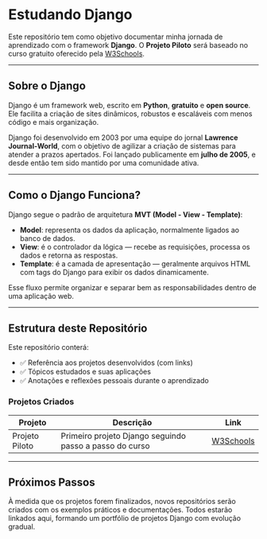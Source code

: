 # Estudando Django

Este repositório tem como objetivo documentar minha jornada de aprendizado com o framework **Django**. O **Projeto Piloto** será baseado no curso gratuito oferecido pela [W3Schools](https://www.w3schools.com/django/index.php).

---

## Sobre o Django

Django é um framework web, escrito em **Python**, **gratuito** e **open source**. Ele facilita a criação de sites dinâmicos, robustos e escaláveis com menos código e mais organização.

Django foi desenvolvido em 2003 por uma equipe do jornal **Lawrence Journal-World**, com o objetivo de agilizar a criação de sistemas para atender a prazos apertados. Foi lançado publicamente em **julho de 2005**, e desde então tem sido mantido por uma comunidade ativa.

---

## Como o Django Funciona?

Django segue o padrão de arquitetura **MVT (Model - View - Template)**:

- **Model**: representa os dados da aplicação, normalmente ligados ao banco de dados.
- **View**: é o controlador da lógica — recebe as requisições, processa os dados e retorna as respostas.
- **Template**: é a camada de apresentação — geralmente arquivos HTML com tags do Django para exibir os dados dinamicamente.

Esse fluxo permite organizar e separar bem as responsabilidades dentro de uma aplicação web.

---

## Estrutura deste Repositório

Este repositório conterá:

- ✅ Referência aos projetos desenvolvidos (com links)
- ✅ Tópicos estudados e suas aplicações
- ✅ Anotações e reflexões pessoais durante o aprendizado

### Projetos Criados

| Projeto         | Descrição                                               | Link              |
|-----------------|---------------------------------------------------------|-------------------|
| Projeto Piloto  | Primeiro projeto Django seguindo passo a passo do curso| [W3Schools](./W3Schools/) |

---

## Próximos Passos

À medida que os projetos forem finalizados, novos repositórios serão criados com os exemplos práticos e documentações. Todos estarão linkados aqui, formando um portfólio de projetos Django com evolução gradual.